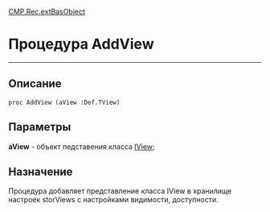 ﻿---
Link: CMP.Rec.extBasObject.@AddView
---

<!---  Навигация
[Имя проекта](#) :
-->
[CMP.Rec.extBasObject](Default)

# Процедура AddView
---

## Описание

    proc AddView (aView :Def.TView)

## Параметры

**aView**  - объект педставения класса [IView](topic:.Custom.CMPClasses.Rec.Views.IView.Default);

<!--
## Аргументы{#Args}

### Аргумент1

Описание аргумента 1
-->

## Назначение

Процедура добавляет представление класса IView в хранилище настроек storViews с настройками видимости, доступности.

<!--
## Пример

    AddView...
-->

